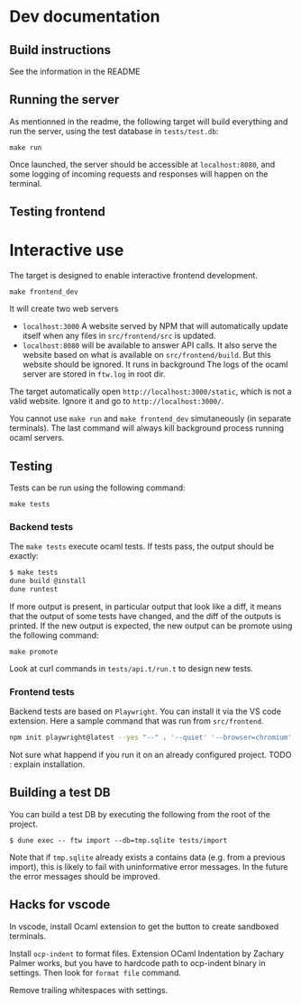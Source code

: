 Dev documentation
=================

Build instructions
------------------

See the information in the README

Running the server
------------------

As mentionned in the readme, the following target will build everything
and run the server, using the test database in `tests/test.db`:

```
make run
```

Once launched, the server should be accessible at `localhost:8080`, and some
logging of incoming requests and responses will happen on the terminal.

Testing frontend
----------------

# Interactive use

The target is designed to enable interactive frontend development.

```
make frontend_dev
```

It will create two web servers

* `localhost:3000` A website served by NPM that will automatically
update itself when any files in `src/frontend/src` is updated.
* `localhost:8080` will be available to answer API calls.
It also serve the website based on what is available on `src/frontend/build`.
But this website should be ignored. It runs in background
The logs of the ocaml server are stored in `ftw.log` in root dir.

The target automatically open `http://localhost:3000/static`,
which is not a valid website. Ignore it and go to `http://localhost:3000/`.

You cannot use `make run` and `make frontend_dev` simutaneously
(in separate terminals).
The last command will always kill background process running ocaml servers.


Testing
-------

Tests can be run using the following command:

```
make tests
```

### Backend tests

The `make tests` execute ocaml tests. If tests pass, the output should be exactly:

```sh
$ make tests
dune build @install
dune runtest
```

If more output is present, in particular output that look like a diff, it means
that the output of some tests have changed, and the diff of the outputs is
printed. If the new output is expected, the new output can be promote using the
following command:

```
make promote
```

Look at curl commands in `tests/api.t/run.t` to design new tests.

### Frontend tests

Backend tests are based on `Playwright`. You can install it via the VS code extension.
Here a sample command that was run from `src/frontend`.
```bash
npm init playwright@latest --yes "--" . '--quiet' '--browser=chromium' '--browser=firefox' '--browser=webkit' '--gha' '--install-deps'
```
Not sure what happend if you run it on an already configured project.
TODO : explain installation.



Building a test DB
------------------

You can build a test DB by executing the following from the root of the project.

```
$ dune exec -- ftw import --db=tmp.sqlite tests/import
```

Note that if `tmp.sqlite` already exists a contains data (e.g. from a previous
import), this is likely to fail with uninformative error messages. In the future
the error messages should be improved.


Hacks for vscode
----------------

In vscode, install Ocaml extension to get the button to create sandboxed terminals.

Install `ocp-indent` to format files.
Extension OCaml Indentation by Zachary Palmer works, but you have to hardcode path to ocp-indent binary in settings. Then look for `format file` command.

Remove trailing whitespaces with settings.
